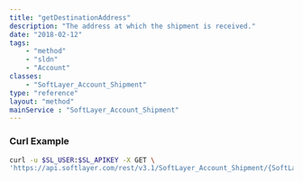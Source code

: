 ```yaml
---
title: "getDestinationAddress"
description: "The address at which the shipment is received."
date: "2018-02-12"
tags:
    - "method"
    - "sldn"
    - "Account"
classes:
    - "SoftLayer_Account_Shipment"
type: "reference"
layout: "method"
mainService : "SoftLayer_Account_Shipment"
---
```


### Curl Example
```bash
curl -u $SL_USER:$SL_APIKEY -X GET \
'https://api.softlayer.com/rest/v3.1/SoftLayer_Account_Shipment/{SoftLayer_Account_ShipmentID}/getDestinationAddress'
```

